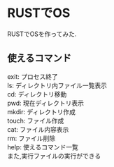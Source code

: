 # RUSTでOS
RUSTでOSを作ってみた.  

## 使えるコマンド
exit: プロセス終了  
ls: ディレクトリ内ファイル一覧表示  
cd: ディレクトリ移動  
pwd: 現在ディレクトリ表示  
mkdir: ディレクトリ作成  
touch: ファイル作成  
cat: ファイル内容表示  
rm: ファイル削除  
help: 使えるコマンド一覧  
また,実行ファイルの実行ができる  
